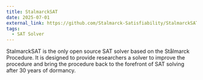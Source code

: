 ```yaml
---
title: StalmarckSAT
date: 2025-07-01
external_link: https://github.com/Stalmarck-Satisfiability/StalmarckSAT
tags:
  - SAT Solver
---
```


StalmarckSAT is the only open source SAT solver based on the Stålmarck Procedure. It is designed to provide researchers a solver to improve the procedure and bring the procedure back to the forefront of SAT solving after 30 years of dormancy.

<!--more-->
